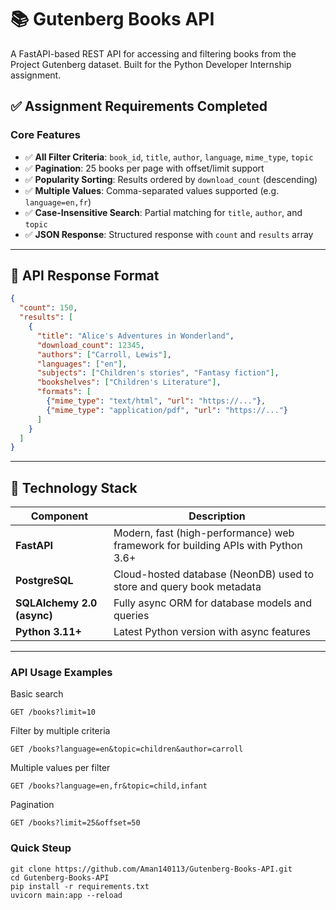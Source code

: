# 📚 Gutenberg Books API

A FastAPI-based REST API for accessing and filtering books from the Project Gutenberg dataset. Built for the Python Developer Internship assignment.

## ✅ Assignment Requirements Completed

### Core Features

- ✅ **All Filter Criteria**: `book_id`, `title`, `author`, `language`, `mime_type`, `topic`
- ✅ **Pagination**: 25 books per page with offset/limit support
- ✅ **Popularity Sorting**: Results ordered by `download_count` (descending)
- ✅ **Multiple Values**: Comma-separated values supported (e.g. `language=en,fr`)
- ✅ **Case-Insensitive Search**: Partial matching for `title`, `author`, and `topic`
- ✅ **JSON Response**: Structured response with `count` and `results` array

---

## 🧾 API Response Format

```json
{
  "count": 150,
  "results": [
    {
      "title": "Alice's Adventures in Wonderland",
      "download_count": 12345,
      "authors": ["Carroll, Lewis"],
      "languages": ["en"],
      "subjects": ["Children's stories", "Fantasy fiction"],
      "bookshelves": ["Children's Literature"],
      "formats": [
        {"mime_type": "text/html", "url": "https://..."},
        {"mime_type": "application/pdf", "url": "https://..."}
      ]
    }
  ]
}
```
---


## 🔧 Technology Stack

| Component      | Description                           |
|----------------|---------------------------------------|
| **FastAPI**    | Modern, fast (high-performance) web framework for building APIs with Python 3.6+ |
| **PostgreSQL** | Cloud-hosted database (NeonDB) used to store and query book metadata |
| **SQLAlchemy 2.0 (async)** | Fully async ORM for database models and queries |
| **Python 3.11+** | Latest Python version with async features |
---

### API Usage Examples

Basic search
```
GET /books?limit=10
```
Filter by multiple criteria
```
GET /books?language=en&topic=children&author=carroll
```
Multiple values per filter
```
GET /books?language=en,fr&topic=child,infant
```
Pagination
```
GET /books?limit=25&offset=50
```

### Quick Steup
```
git clone https://github.com/Aman140113/Gutenberg-Books-API.git
cd Gutenberg-Books-API
pip install -r requirements.txt
uvicorn main:app --reload
```
